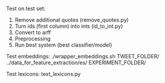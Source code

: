 Test on test set:
1. Remove additional quotes (remove_quotes.py)
2. Turn ids (first column) into ints (id_to_int.py)
3. Convert to arff
4. Preprocessing 
5. Run best system (best classifier/model)

Test embeddings:
./wrapper_embeddings.sh TWEET_FOLDER/   ../data_for_feature_extraction/es/    EXPERIMENT_FOLDER/

Test lexicons:
text_lexicons.py

